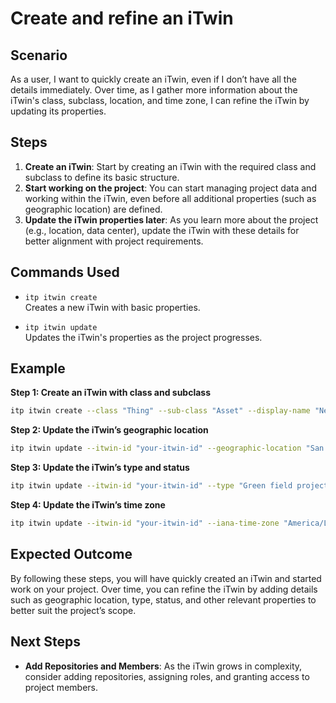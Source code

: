 # Create and refine an iTwin

## Scenario

As a user, I want to quickly create an iTwin, even if I don’t have all the details immediately. Over time, as I gather more information about the iTwin's class, subclass, location, and time zone, I can refine the iTwin by updating its properties.

## Steps

1. **Create an iTwin**: Start by creating an iTwin with the required class and subclass to define its basic structure.
2. **Start working on the project**: You can start managing project data and working within the iTwin, even before all additional properties (such as geographic location) are defined.
3. **Update the iTwin properties later**: As you learn more about the project (e.g., location, data center), update the iTwin with these details for better alignment with project requirements.

## Commands Used

- `itp itwin create`  
  Creates a new iTwin with basic properties.

- `itp itwin update`  
  Updates the iTwin's properties as the project progresses.

## Example

**Step 1: Create an iTwin with class and subclass**
```bash
itp itwin create --class "Thing" --sub-class "Asset" --display-name "New Bridge Project"
```

**Step 2: Update the iTwin’s geographic location**
```bash
itp itwin update --itwin-id "your-itwin-id" --geographic-location "San Francisco, CA"
```

**Step 3: Update the iTwin’s type and status**
```bash
itp itwin update --itwin-id "your-itwin-id" --type "Green field project" --status "Active"
```

**Step 4: Update the iTwin’s time zone**
```bash
itp itwin update --itwin-id "your-itwin-id" --iana-time-zone "America/Los_Angeles"
```

## Expected Outcome

By following these steps, you will have quickly created an iTwin and started work on your project. Over time, you can refine the iTwin by adding details such as geographic location, type, status, and other relevant properties to better suit the project’s scope.

## Next Steps

- **Add Repositories and Members**: As the iTwin grows in complexity, consider adding repositories, assigning roles, and granting access to project members.
